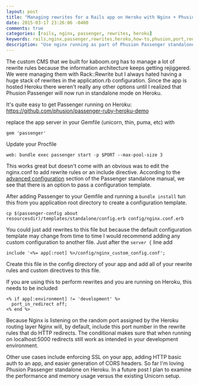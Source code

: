 ```yaml
---
layout: post
title: "Managing rewrites for a Rails app on Heroku with Nginx + Phusion Passenger"
date: 2015-03-17 23:26:06 -0400
comments: true
categories: [rails, nginx, passenger, rewrites, heroku]
keywords: rails,nginx,passenger,rewrites,heroku,how-to,phusion,port,redirect
description: "Use nginx running as part of Phusion Passenger standalone to manage rewrite rules and redirects for Rails apps running on Heroku"
---
```

The custom CMS that we built for kaboom.org has to manage a lot of rewrite rules because the
information architecture keeps getting rejiggered. We were managing them with Rack::Rewrite
but I always hated having a huge stack of rewrites in the application.rb configuration. Since the app
is hosted Heroku there weren't really any other options until I realized that Phusion Passenger
will now run in standalone mode on Heroku.

It's quite easy to get Passenger running on Heroku: https://github.com/phusion/passenger-ruby-heroku-demo

replace the app server in your Gemfile (unicorn, thin, puma, etc) with

    gem 'passenger'

Update your Procfile

    web: bundle exec passenger start -p $PORT --max-pool-size 3

This works great but doesn't come with an obvious was to edit the nginx.conf to add rewrite rules or an include directive.
According to the [advanced configuration](https://www.phusionpassenger.com/documentation/Users%20guide%20Standalone.html#advanced_configuration) section
of the Passenger standalone manual, we see that there is an option to pass a configuration template.

After adding Passenger to your Gemfile and running a ```bundle install``` tun this from you application root directory
to create a configuration template.

    cp $(passenger-config about resourcesdir)/templates/standalone/config.erb config/nginx.conf.erb

You could just add rewrites to this file but because the default configuration template may change from time to time
I would recommend adding any custom configuration to another file. Just after the ```server {``` line add

    include '<%= app[:root] %>/config/nginx_custom_config.conf';

Create this file in the config directory of your app and add all of your rewrite rules and custom directives to this file.

If you are using this to perform rewrites and you are running on Heroku, this needs to be included

    <% if app[:environment] != 'development' %>
      port_in_redirect off;
    <% end %>

Because Nginx is listening on the random port assigned by the Heroku routing layer Nginx will, by default, include this port
number in the rewrite rules that do HTTP redirects. The conditional makes sure that when running on localhost:5000 redirects still work as intended in your development environment.

Other use cases include enforcing SSL on your app, adding HTTP basic auth to an app, and easier generation of CORS headers.
So far I'm loving Phusion Passenger standalone on Heroku. In a future post I plan to examine the performance and memory usage
versus the existing Unicorn setup.
